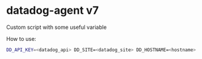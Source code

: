 # datadog-agent v7

Custom script with some useful variable

How to use:

~~~bash
DD_API_KEY=<datadog_api> DD_SITE=<datadog_site> DD_HOSTNAME=<hostname> DD_ENV=<environment> bash -c "$(curl -L https://raw.githubusercontent.com/AlexHoangx/datadog-agent/master/install_custom_script_agent7.sh)"
~~~
